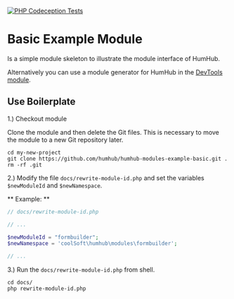 [![PHP Codeception Tests](https://github.com/humhub/humhub-modules-example-basic/actions/workflows/php-test.yml/badge.svg)](https://github.com/humhub/humhub-modules-example-basic/actions/workflows/php-test.yml)

# Basic Example Module

Is a simple module skeleton to illustrate the module interface of HumHub.

Alternatively you can use a module generator for HumHub in the [DevTools module](https://github.com/humhub-contrib/devtools).

## Use Boilerplate

1.) Checkout module

Clone the module and then delete the Git files. This is necessary to move the module to a new Git repository later.

``` 
cd my-new-project
git clone https://github.com/humhub/humhub-modules-example-basic.git .
rm -rf .git
```


2.) Modify the file `docs/rewrite-module-id.php` and set the variables `$newModuleId` and `$newNamespace`.

** Example: **

```php
// docs/rewrite-module-id.php

// ...

$newModuleId = "formbuilder";
$newNamespace = 'coolSoft\humhub\modules\formbuilder';

// ...
```

3.) Run the `docs/rewrite-module-id.php` from shell.

``` 
cd docs/
php rewrite-module-id.php
```
